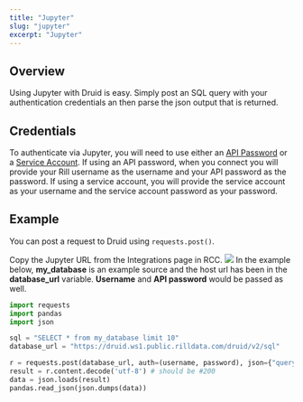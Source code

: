 ```yaml
---
title: "Jupyter"
slug: "jupyter"
excerpt: "Jupyter"
---
```

## Overview
Using Jupyter with Druid is easy. Simply post an SQL query with your authentication credentials  an then parse the json output that is returned.

## Credentials
To authenticate via Jupyter, you will need to use either an [API Password](/api-password)  or a [Service Account](/service-accounts). If using an API password, when you connect you will provide your Rill username as the username and your API password as the password. If using a service account, you will provide the service account as your username and the service account password as your password.

## Example
You can post a request to Druid using `requests.post()`.

Copy the Jupyter URL from the Integrations page in RCC. 
![](https://images.contentful.com/ve6smfzbifwz/79PBlzxgWErULHTBF5DXN7/3ca1b3e4917456644d875737ac74dbe4/2b3b3b3-Screen_Shot_2021-07-01_at_11.17.47_AM.png)
In the example below, **my_database** is an example source and the host url has been in the **database_url** variable. **Username** and **API password** would be passed as well.

```python title="Python"
import requests
import pandas
import json

sql = "SELECT * from my_database limit 10"
database_url = "https://druid.ws1.public.rilldata.com/druid/v2/sql"

r = requests.post(database_url, auth=(username, password), json={"query": sql})
result = r.content.decode('utf-8') # should be #200
data = json.loads(result)
pandas.read_json(json.dumps(data))
```
